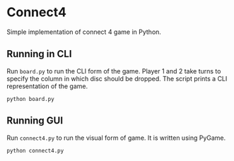 # Connect4

Simple implementation of connect 4 game in Python. 

## Running in CLI
Run `board.py`  to run the CLI form of the game. Player 1 and 2 take turns to specify the column in which disc should be dropped. The script prints a CLI representation of the game.

```shell
python board.py
```

## Running GUI
Run `connect4.py` to run the visual form of game. It is written using PyGame.

```shell
python connect4.py
```

